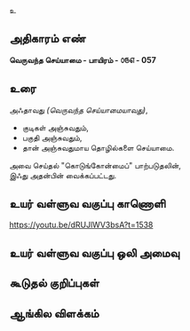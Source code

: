 உ


## அதிகாரம் எண்

**வெருவந்த செய்யாமை - பாயிரம் - ௦௫௭ - 057**  

## உரை

அஃதாவது _(வெருவந்த செய்யாமையாவது)_,  
* குடிகள் அஞ்சுவதும்,  
* பகுதி அஞ்சுவதும்,  
* தான் அஞ்சுவதுமாய தொழில்களை செய்யாமை.  

அவை செய்தல் "கொடுங்கோன்மைப்" பாற்படுதலின்,  
இஃது அதன்பின் வைக்கப்பட்டது.


## உயர் வள்ளுவ வகுப்பு காணொளி

https://youtu.be/dRUJlWV3bsA?t=1538

## உயர் வள்ளுவ வகுப்பு ஒலி அமைவு 


## கூடுதல் குறிப்புகள்

 
## ஆங்கில விளக்கம்

